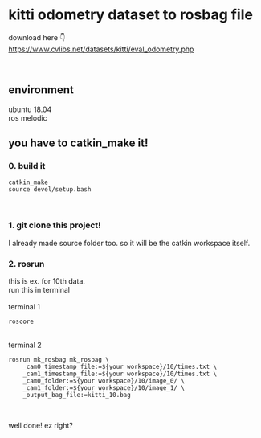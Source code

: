 # kitti odometry dataset to rosbag file
download here 👇 <br>
https://www.cvlibs.net/datasets/kitti/eval_odometry.php

<br>

## environment
ubuntu 18.04 <br>
ros melodic <br>

## you have to catkin_make it!

### 0. build it
```
catkin_make
source devel/setup.bash
```
<br>

### 1. git clone this project! 
I already made source folder too. so it will be the catkin workspace itself.
<br>


### 2. rosrun
this is ex. for 10th data. <br>
run this in terminal <br>
<br>
terminal 1
```
roscore
```
<br> terminal 2
```
rosrun mk_rosbag mk_rosbag \
    _cam0_timestamp_file:=${your workspace}/10/times.txt \
    _cam1_timestamp_file:=${your workspace}/10/times.txt \
    _cam0_folder:=${your workspace}/10/image_0/ \
    _cam1_folder:=${your workspace}/10/image_1/ \
    _output_bag_file:=kitti_10.bag

```
<br>

well done! ez right?

